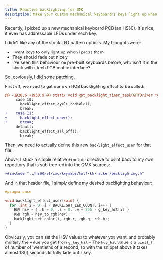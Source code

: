 ```yaml
---
title: Reactive backlighting for QMK
description: Make your custom mechanical keyboard's keys light up when pressed
---
```


Recently, I picked up a new mechanical keyboard PCB (an HS60). It's nice, it even has addressable LEDs under each key.

I didn't like any of the stock LED pattern options. My thoughts were:

- I want keys to only light up when I press them
- They should fade out nicely
- I've seen this behaviour on pre-built keyboards before, why isn't it in the stock wilba_tech RGB matrix interface?

So, obviously, I [did some patching.](https://github.com/videogame-hacker/qmk-hs60v3iso-half-kh-hacker)

First off, we need to get our own RGB backlighting effect to be called:

```diff
@@ -1928,6 +1930,9 @@ static void gpt_backlight_timer_task(GPTDriver *gptp)
     case 10:
       backlight_effect_cycle_radial2();
       break;
+    case 11:
+      backlight_effect_user();
+      break;
     default:
       backlight_effect_all_off();
       break;
```

Then, we need to actually define this new `backlight_effect_user` for that file.

Above, I stuck a simple relative `#include` directive to point back to my own repository that is sub-tree-ed into the QMK sources:

```diff
+#include "../hs60/v2/iso/keymaps/half-kh-hacker/backlighting.h"
```

And in that header file, I simply define my desired backlighting behaviour:

```c
#pragma once

void backlight_effect_user(void) {
  for (int i = 0; i < BACKLIGHT_LED_COUNT; i++) {
    HSV hsv = { .h = 0, .s = 0, .v = 255 - g_key_hit[i] };
    RGB rgb = hsv_to_rgb(hsv);
    backlight_set_color(i, rgb.r, rgb.g, rgb.b);
  }
}
```

Obviously, you can set the HSV values to whatever you want, and probably multiply the value you get from `g_key_hit` - The `key_hit` value is a `uint8_t` of number of twentieths of a second, so with the snippet above it takes almost 13(!) seconds to fully fade out a key.
